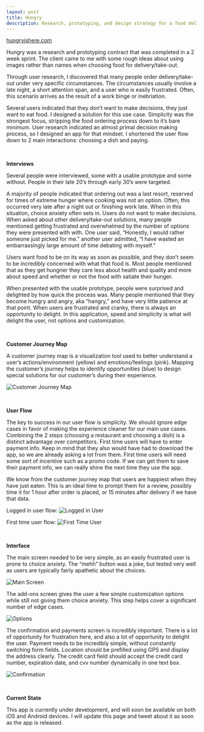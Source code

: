 ```yaml
---
layout: post
title: Hungry
description: Research, prototyping, and design strategy for a food delivery app. I created interactive prototypes that were used to test with real users.
---
```


[hungryishere.com](http://www.hungryishere.com)

Hungry was a research and prototyping contract that was completed in a 2 week sprint. The client came to me with some rough ideas about using images rather than names when choosing food for delivery/take-out.

Through user research, I discovered that many people order delivery/take-out under very specific circumstances. The circumstances usually involve a late night, a short attention span, and a user who is easily frustrated. Often, this scenario arrives as the result of a work binge or inebriation.

Several users indicated that they don’t want to make decisions, they just want to eat food. I designed a solution for this use case. Simplicity was the strongest focus, stripping the food ordering process down to it’s bare minimum. User research indicated an almost primal decision making process, so I designed an app for that mindset. I shortened the user flow down to 2 main interactions: choosing a dish and paying.

<br>

**Interviews**

Several people were interviewed, some with a usable prototype and some without. People in their late 20’s through early 30’s were targeted.  

A majority of people indicated that ordering out was a last resort, reserved for times of extreme hunger where cooking was not an option. Often, this occurred very late after a night out or finishing work late. When in this situation, choice anxiety often sets in. Users do not want to make decisions. When asked about other delivery/take-out solutions, many people mentioned getting frustrated and overwhelmed by the number of options they were presented with with. One user said, “Honestly, I would rather someone just picked for me.” another user admitted, “I have wasted an embarrassingly large amount of time debating with myself.” 

Users want food to be on its way as soon as possible, and they don’t seem to be incredibly concerned with what that food is. Most people mentioned that as they get hungrier they care less about health and quality and more about speed and whether or not the food with satiate their hunger. 

When presented with the usable prototype, people were surprised and delighted by how quick the process was. Many people mentioned that they become hungry and angry, aka “hangry,” and have very little patience at that point.  When users are frustrated and cranky, there is always an opportunity to delight. In this application, speed and simplicity is what will delight the user, not options and customization.

<br>

**Customer Journey Map**

A customer journey map is a visualization tool used to better understand a user’s actions/environment (yellow) and emotions/feelings (pink).  Mapping the customer’s journey helps to identify opportunities (blue) to design special solutions for our customer’s during their experience. 

![Customer Journey Map](/images/customerjourneymap.png)

<br>

**User Flow**

The key to success in our user flow is simplicity.  We should ignore edge cases in favor of making the experience cleaner for our main use cases. Combining the 2 steps (choosing a restaurant and choosing a dish) is a distinct advantage over competitors. First time users will have to enter payment info. Keep in mind that they also would have had to download the app, so we are already asking a lot from them. First time users will need some sort of incentive such as a promo code. If we can get them to save their payment info, we can really shine the next time they use the app.

We know from the customer journey map that users are happiest when they have just eaten. This is an ideal time to prompt them for a review, possibly time it for 1 hour after order is placed, or 15 minutes after delivery if we have that data.

Logged in user flow:
![Logged in User](/images/loggedinuserflow.png)

First time user flow:
![First Time User](/images/firsttimeuserflow.png)

<br>

**Interface**

The main screen needed to be very simple, as an easily frustrated user is prone to choice anxiety. The “mehh” button was a joke, but tested very well as users are typically fairly apathetic about the choices.

![Main Screen](/images/sampledish.png)


The add-ons screen gives the user a few simple customization options while still not giving them choice anxiety. This step helps cover a significant number of edge cases.

![Options](/images/sampleaddons.png)


The confirmation and payments screen is incredibly important. There is a lot of opportunity for frustration here, and also a lot of opportunity to delight the user. Payment needs to be incredibly simple, without constantly switching form fields. Location should be prefilled using GPS and display the address clearly. The credit card field should accept the credit card number, expiration date, and cvv number dynamically in one text box.

![Confirmation](/images/sampleconfirmation.png)

<br>

**Current State**

This app is currently under development, and will soon be available on both iOS and Android devices. I will update this page and tweet about it as soon as the app is released.

